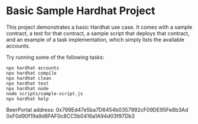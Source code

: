 # Basic Sample Hardhat Project

This project demonstrates a basic Hardhat use case. It comes with a sample contract, a test for that contract, a sample script that deploys that contract, and an example of a task implementation, which simply lists the available accounts.

Try running some of the following tasks:

```shell
npx hardhat accounts
npx hardhat compile
npx hardhat clean
npx hardhat test
npx hardhat node
node scripts/sample-script.js
npx hardhat help
```

BeerPortal address: 0x799Ed47e5ba7D6454b0357992cF09DE95Fe8b3Ad
0xF0d90f19a9d8FAF0c8CC5b0416a1A94d03f97Db3
